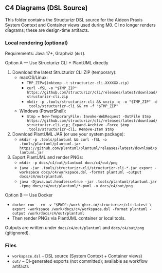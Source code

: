 ## C4 Diagrams (DSL Source)

This folder contains the Structurizr DSL source for the Aideon Praxis System Context and Container
views used during M0. CI no longer renders diagrams; these are design-time artifacts.

### Local rendering (optional)

Requirements: Java 17+, Graphviz (`dot`).

Option A — Use Structurizr CLI + PlantUML directly

1. Download the latest Structurizr CLI ZIP (temporary):
   - macOS/Linux:
     - `TMP_ZIP=$(mktemp -t structurizr-cli.XXXXXX.zip)`
     - `curl -fSL -o "$TMP_ZIP" https://github.com/structurizr/cli/releases/latest/download/structurizr-cli.zip`
     - `mkdir -p .tools/structurizr-cli && unzip -q -o "$TMP_ZIP" -d .tools/structurizr-cli && rm -f "$TMP_ZIP"`
   - Windows (PowerShell):
     - `$tmp = New-TemporaryFile; Invoke-WebRequest -OutFile $tmp https://github.com/structurizr/cli/releases/latest/download/structurizr-cli.zip; Expand-Archive -Force $tmp .tools/structurizr-cli; Remove-Item $tmp`
2. Download PlantUML JAR (or use your system package):
   - `mkdir -p .tools/plantuml && curl -fSL -o .tools/plantuml/plantuml.jar https://github.com/plantuml/plantuml/releases/latest/download/plantuml.jar`
3. Export PlantUML and render PNGs:
   - `mkdir -p docs/c4/out/plantuml docs/c4/out/png`
   - `java -jar .tools/structurizr-cli/structurizr-cli-*.jar export -workspace docs/c4/workspace.dsl -format plantuml -output docs/c4/out/plantuml`
   - `java -Djava.awt.headless=true -jar .tools/plantuml/plantuml.jar -tpng docs/c4/out/plantuml/*.puml -o docs/c4/out/png`

Option B — Use Docker

- `docker run --rm -v "$PWD":/work ghcr.io/structurizr/cli:latest \
   export -workspace /work/docs/c4/workspace.dsl -format plantuml -output /work/docs/c4/out/plantuml`
- Then render PNGs via PlantUML container or local tools.

Outputs are written under `docs/c4/out/plantuml` and `docs/c4/out/png` (gitignored).

### Files

- `workspace.dsl` – DSL source (System Context + Container views)
- `out/` – CI-generated exports (not committed); available as workflow artifacts
